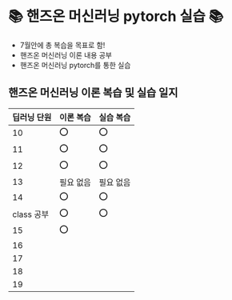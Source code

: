# 📚 핸즈온 머신러닝 pytorch 실습 📚

- 7월안에 총 복습을 목표로 함!
- 핸즈온 머신러닝 이론 내용 공부
- 핸즈온 머신러닝 pytorch를 통한 실습

## 핸즈온 머신러닝 이론 복습 및 실습 일지

|딥러닝 단원|이론 복습|실습 복습|
|------|---|---|
|10|⭕|⭕|
|11|⭕|⭕|
|12|⭕|⭕|
|13|필요 없음|필요 없음|
|14|⭕|⭕|
|class 공부|⭕|⭕|
|15|⭕||
|16|||
|17|||
|18|||
|19|||
